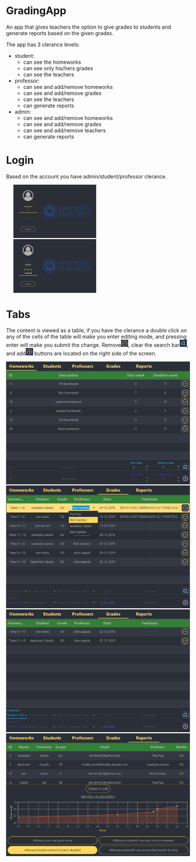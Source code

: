 # GradingApp

<p>An app that gives teachers the option to give grades to students and generate reports based on the given grades.</p>

<p>The app has 3 clerance levels:</p>
  <ul>
    <li>
      student:
      <ul>
        <li>can see the homeworks</li>
        <li>can see only his/hers grades</li>
        <li>can see the teachers</li>
      </ul>
    </li>
    <li>
      professor:
      <ul>
          <li>can see and add/remove homeworks</li>
          <li>can see and add/remove grades</li>
          <li>can see the teachers</li>
          <li>can generate reports</li>
      </ul>
    </li>
    <li>
      admin:
        <ul>
          <li>can see and add/remove homeworks</li>
          <li>can see and add/remove grades</li>
          <li>can see and add/remove teachers</li>
          <li>can generate reports</li>
        </ul>
      </li>
  </ul>

# Login
  Based on the account you have admin/student/professor clerance.

<img src="images/login1.png" width=45% hspace="20"><img src="images/login2.png" width=45% hspace="20">

# Tabs
  The content is viewed as a table, if you have the clerance a double click on any of the cells of the table will make you enter editing mode, and pressing enter will make you submit the change.
  Remove<img src="images/remove.png" width=20>, clear the search bar<img src="images/clear_search.png" width=20>, and add<img src="images/add.png" width=20> buttons are located on the right side of the screen.

<img src="images/homework_tab.png">
<img src="images/auto-complete.png">
<img src="images/search_bar.png">
<img src="images/reports_tab.png">
